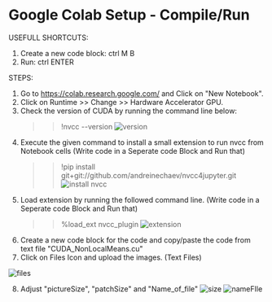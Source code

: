 # Google Colab Setup - Compile/Run
  USEFULL SHORTCUTS:
  1. Create a new code block: ctrl M B  
  2. Run: ctrl ENTER
  
  STEPS:
  1. Go to https://colab.research.google.com/ and Click on "New Notebook".
  2. Click on Runtime >> Change >> Hardware Accelerator GPU.
  3. Check the version of CUDA by running the command line below:
     >> !nvcc --version
![version](https://user-images.githubusercontent.com/77213227/109364442-831c5900-7897-11eb-9d7c-3bba4fc15204.PNG)
  4. Execute the given command to install a small extension to run nvcc from Notebook cells 
     (Write code in a Seperate code Block and Run that)
     >> !pip install git+git://github.com/andreinechaev/nvcc4jupyter.git
![install nvcc](https://user-images.githubusercontent.com/77213227/109364589-cbd41200-7897-11eb-9c4c-07e498fa6bf6.PNG)
  5. Load extension by running the followed command line. (Write code in a Seperate code Block and Run that)
     >> %load_ext nvcc_plugin
![extension](https://user-images.githubusercontent.com/77213227/109364687-02119180-7898-11eb-85c9-b9a69e3d73ac.PNG)
  6. Create a new code block for the code and copy/paste the code from text file "CUDA_NonLocalMeans.cu"
  7. Click on Files Icon and upload the images. (Text Files)
  
![files](https://user-images.githubusercontent.com/77213227/109365237-62550300-7899-11eb-9cd3-999c2c83618c.PNG)

  8. Adjust "pictureSize", "patchSize" and "Name_of_file"
![size](https://user-images.githubusercontent.com/77213227/109365079-00949900-7899-11eb-98e9-9a31fd0671ad.PNG)
![nameFIle](https://user-images.githubusercontent.com/77213227/109365082-02f6f300-7899-11eb-9bf3-b96e958d3eff.PNG)






